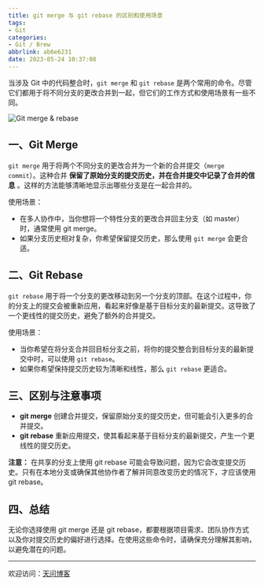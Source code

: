 ```yaml
---
title: git merge 与 git rebase 的区别和使用场景
tags:
- Git
categories:
- Git / Brew
abbrlink: ab6e6231
date: 2023-05-24 10:37:08
---
```


当涉及 Git 中的代码整合时，`git merge` 和 `git rebase` 是两个常用的命令。尽管它们都用于将不同分支的更改合并到一起，但它们的工作方式和使用场景有一些不同。

![Git merge & rebase](https://tiven.cn/static/img/img-git-02-XHQJvbbdWZHA4Zj-cugng.jpg)

[//]: # (<!-- more -->)

## 一、Git Merge

`git merge` 用于将两个不同分支的更改合并为一个新的合并提交（`merge commit`）。这种合并 **保留了原始分支的提交历史，并在合并提交中记录了合并的信息** 。这样的方法能够清晰地显示出哪些分支是在一起合并的。

使用场景：

- 在多人协作中，当你想将一个特性分支的更改合并回主分支（如 master）时，通常使用 git merge。
- 如果分支历史相对复杂，你希望保留提交历史，那么使用 `git merge` 会更合适。

## 二、Git Rebase

`git rebase` 用于将一个分支的更改移动到另一个分支的顶部。在这个过程中，你的分支上的提交会被重新应用，看起来好像是基于目标分支的最新提交。这导致了一个更线性的提交历史，避免了额外的合并提交。

使用场景：

- 当你希望在将分支合并回目标分支之前，将你的提交整合到目标分支的最新提交中时，可以使用 `git rebase`。
- 如果你希望保持提交历史较为清晰和线性，那么 `git rebase` 更适合。

## 三、区别与注意事项

- **git merge** 创建合并提交，保留原始分支的提交历史，但可能会引入更多的合并提交。
- **git rebase** 重新应用提交，使其看起来基于目标分支的最新提交，产生一个更线性的提交历史。

**注意：** 在共享的分支上使用 git rebase 可能会导致问题，因为它会改变提交历史。只有在本地分支或确保其他协作者了解并同意改变历史的情况下，才应该使用 git rebase。

## 四、总结

无论你选择使用 git merge 还是 git rebase，都要根据项目需求、团队协作方式以及你对提交历史的偏好进行选择。在使用这些命令时，请确保充分理解其影响，以避免潜在的问题。

---

欢迎访问：[天问博客](https://tiven.cn/p/ab6e6231/ "天问博客-专注于大前端技术")

